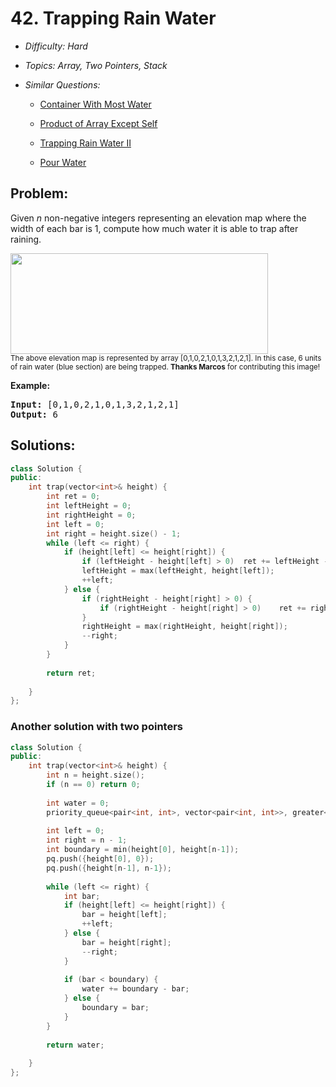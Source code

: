 # 42. Trapping Rain Water

* *Difficulty: Hard*

* *Topics: Array, Two Pointers, Stack*

* *Similar Questions:*

  * [Container With Most Water](container-with-most-water.md)

  * [Product of Array Except Self](product-of-array-except-self.md)

  * [Trapping Rain Water II](trapping-rain-water-ii.md)

  * [Pour Water](pour-water.md)

## Problem:

<p>Given <em>n</em> non-negative integers representing an elevation map where the width of each bar is 1, compute how much water it is able to trap after raining.</p>

<p><img src="https://assets.leetcode.com/uploads/2018/10/22/rainwatertrap.png" style="width: 412px; height: 161px;" /><br />
<small>The above elevation map is represented by array [0,1,0,2,1,0,1,3,2,1,2,1]. In this case, 6 units of rain water (blue section) are being trapped. <strong>Thanks Marcos</strong> for contributing this image!</small></p>

<p><strong>Example:</strong></p>

<pre>
<strong>Input:</strong> [0,1,0,2,1,0,1,3,2,1,2,1]
<strong>Output:</strong> 6</pre>

## Solutions:

```c++
class Solution {
public:
    int trap(vector<int>& height) {
        int ret = 0;
        int leftHeight = 0;
        int rightHeight = 0;
        int left = 0;
        int right = height.size() - 1;
        while (left <= right) {
            if (height[left] <= height[right]) {
                if (leftHeight - height[left] > 0)  ret += leftHeight - height[left];
                leftHeight = max(leftHeight, height[left]);
                ++left;
            } else {
                if (rightHeight - height[right] > 0) {
                    if (rightHeight - height[right] > 0)    ret += rightHeight - height[right];
                }
                rightHeight = max(rightHeight, height[right]);
                --right;
            }
        }
        
        return ret;
        
    }
};
```

### Another solution with two pointers
```c++
class Solution {
public:
    int trap(vector<int>& height) {
        int n = height.size();
        if (n == 0) return 0;
        
        int water = 0;
        priority_queue<pair<int, int>, vector<pair<int, int>>, greater<pair<int, int>>> pq;
        
        int left = 0;
        int right = n - 1;
        int boundary = min(height[0], height[n-1]);
        pq.push({height[0], 0});
        pq.push({height[n-1], n-1});
        
        while (left <= right) {
            int bar;
            if (height[left] <= height[right]) {
                bar = height[left];
                ++left;
            } else {
                bar = height[right];
                --right;
            }
            
            if (bar < boundary) {
                water += boundary - bar;
            } else {
                boundary = bar;
            }
        }
        
        return water;
        
    }
};
```
